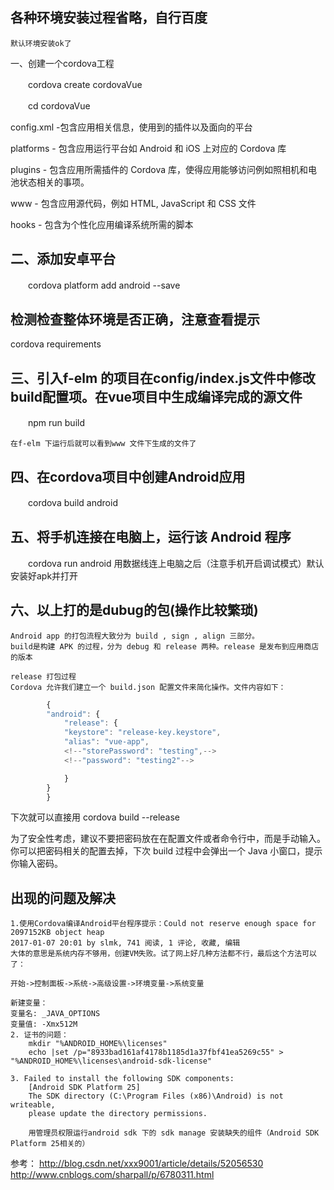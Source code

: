 ## 各种环境安装过程省略，自行百度
    默认环境安装ok了

 一、创建一个cordova工程

　　cordova create cordovaVue

　　cd cordovaVue

config.xml -包含应用相关信息，使用到的插件以及面向的平台

platforms - 包含应用运行平台如 Android 和 iOS 上对应的 Cordova 库

plugins - 包含应用所需插件的 Cordova 库，使得应用能够访问例如照相机和电池状态相关的事项。

www - 包含应用源代码，例如 HTML, JavaScript 和 CSS 文件

hooks - 包含为个性化应用编译系统所需的脚本
 

## 二、添加安卓平台

　　cordova platform add android --save

## 检测检查整体环境是否正确，注意查看提示
 cordova requirements

## 三、引入f-elm 的项目在config/index.js文件中修改build配置项。在vue项目中生成编译完成的源文件

　　npm run build

    在f-elm 下运行后就可以看到www 文件下生成的文件了

## 四、在cordova项目中创建Android应用

　　cordova build android

## 五、将手机连接在电脑上，运行该 Android 程序

　　cordova run android
    用数据线连上电脑之后（注意手机开启调试模式）默认安装好apk并打开

## 六、以上打的是dubug的包(操作比较繁琐)
    Android app 的打包流程大致分为 build , sign , align 三部分。
    build是构建 APK 的过程，分为 debug 和 release 两种。release 是发布到应用商店的版本

    release 打包过程
    Cordova 允许我们建立一个 build.json 配置文件来简化操作。文件内容如下：
```javascript
        {
        "android": {
            "release": {
            "keystore": "release-key.keystore",
            "alias": "vue-app",
            <!--"storePassword": "testing",-->
            <!--"password": "testing2"-->

            }
        }
        }
```
下次就可以直接用 cordova build --release 

为了安全性考虑，建议不要把密码放在在配置文件或者命令行中，而是手动输入。
你可以把密码相关的配置去掉，下次 build 过程中会弹出一个 Java 小窗口，提示你输入密码。
## 出现的问题及解决
    1.使用Cordova编译Android平台程序提示：Could not reserve enough space for 2097152KB object heap
    2017-01-07 20:01 by slmk, 741 阅读, 1 评论, 收藏, 编辑
    大体的意思是系统内存不够用，创建VM失败。试了网上好几种方法都不行，最后这个方法可以了：

    开始->控制面板->系统->高级设置->环境变量->系统变量

    新建变量：
    变量名: _JAVA_OPTIONS   
    变量值: -Xmx512M
    2. 证书的问题：
        mkdir "%ANDROID_HOME%\licenses"
        echo |set /p="8933bad161af4178b1185d1a37fbf41ea5269c55" > "%ANDROID_HOME%\licenses\android-sdk-license"

    3. Failed to install the following SDK components:
        [Android SDK Platform 25]
        The SDK directory (C:\Program Files (x86)\Android) is not writeable,
        please update the directory permissions.

        用管理员权限运行android sdk 下的 sdk manage 安装缺失的组件（Android SDK Platform 25相关的）

参考：
    http://blog.csdn.net/xxx9001/article/details/52056530
    http://www.cnblogs.com/sharpall/p/6780311.html

